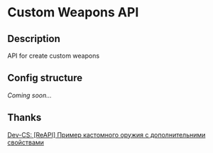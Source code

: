 # Custom Weapons API

## Description

API for create custom weapons

## Config structure

_Coming soon..._

## Thanks
 [Dev-CS: [ReAPI] Пример кастомного оружия с дополнительними свойствами](https://dev-cs.ru/threads/1983/)